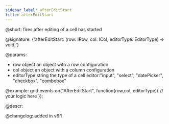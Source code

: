 ```yaml
---
sidebar_label: afterEditStart
title: afterEditStart
---          
```


@short: fires after editing of a cell has started

@signature: {'afterEditStart: (row: IRow, col: ICol, editorType: EditorType) => void;'}
	
@params:
- row			object		an object with a row configuration
- col		object		an object with a column configuration
- editorType	string		the type of a cell editor:"input", "select", "datePicker", "checkbox", "combobox"

@example:
grid.events.on("AfterEditStart", function(row,col, editorType){
	// your logic here
});


@descr:

@changelog: added in v6.1
